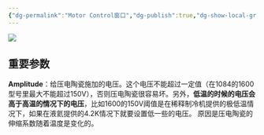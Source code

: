 ```yaml
---
{"dg-permalink":"Motor Control窗口","dg-publish":true,"dg-show-local-graph":true,"permalink":"/Motor Control窗口/","dgShowLocalGraph":true,"dgPassFrontmatter":true}
---
```


![](/img/user/lab/素材/20230815155832.png)
## 重要参数
**Amplitude**：给压电陶瓷施加的电压。这个电压不能超过一定值（在1084的1600型号里最大不能超过150V），否则压电陶瓷很容易坏。另外，**低温的时候的电压会高于高温的情况下的电压**，比如1600的150V阈值是在稀释制冷机提供的极低温情况下，如果在液氦提供的4.2K情况下就要设置低一些的电压。
原因是压电陶瓷的伸缩系数随着温度是变化的。

